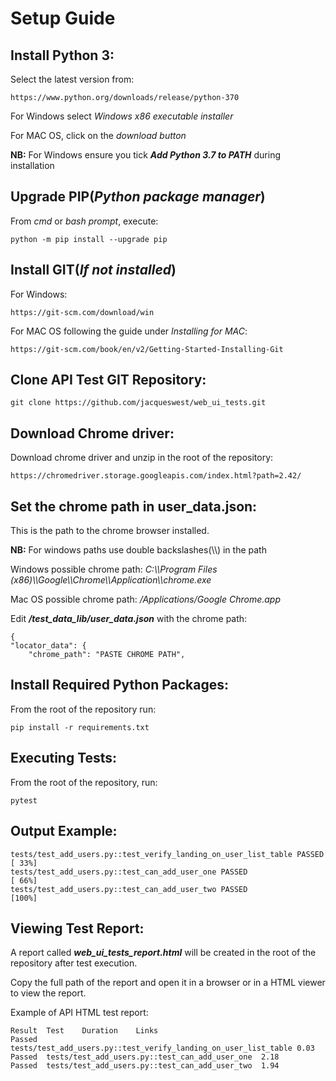 # Setup Guide

## Install Python 3:
Select the latest version from:
    
    
    https://www.python.org/downloads/release/python-370
For Windows select _Windows x86 executable installer_

For MAC OS, click on the _download button_
        
**NB:** For Windows ensure you tick **_Add Python 3.7 to PATH_** during installation

## Upgrade PIP(_Python package manager_)
From _cmd_ or _bash prompt_, execute:

    python -m pip install --upgrade pip

## Install GIT(_If not installed_)
For Windows:
    
    https://git-scm.com/download/win
    
For MAC OS following the guide under _Installing for MAC_:
    
    https://git-scm.com/book/en/v2/Getting-Started-Installing-Git
    

## Clone API Test GIT Repository:
    git clone https://github.com/jacqueswest/web_ui_tests.git
    
## Download Chrome driver:
Download chrome driver and unzip in the root of the repository:
    
    https://chromedriver.storage.googleapis.com/index.html?path=2.42/    

## Set the chrome path in user_data.json:
This is the path to the chrome browser installed.

**NB:** For windows paths use double backslashes(\\\\) in the path

Windows possible chrome path: _C:\\\Program Files (x86)\\\Google\\\Chrome\\\Application\\\chrome.exe_

Mac OS possible chrome path: _/Applications/Google Chrome.app_

Edit **_/test_data_lib/user_data.json_** with the chrome path:

    {
    "locator_data": {
        "chrome_path": "PASTE CHROME PATH",
    
    
## Install Required Python Packages:
From the root of the repository run:
 
    pip install -r requirements.txt
    
## Executing Tests:
From the root of the repository, run:

    pytest

## Output Example:
    tests/test_add_users.py::test_verify_landing_on_user_list_table PASSED                                               [ 33%]
    tests/test_add_users.py::test_can_add_user_one PASSED                                                                [ 66%]
    tests/test_add_users.py::test_can_add_user_two PASSED                                                                [100%]


## Viewing Test Report:            
  A report called **_web_ui_tests_report.html_** will be created in the root of the repository after test execution.
  
  Copy the full path of the report and open it in a browser or in a HTML viewer to view the report.
  
  Example of API HTML test report:
  
    Result	Test	Duration	Links
    Passed	tests/test_add_users.py::test_verify_landing_on_user_list_table	0.03	
    Passed	tests/test_add_users.py::test_can_add_user_one	2.18	
    Passed	tests/test_add_users.py::test_can_add_user_two	1.94
        
